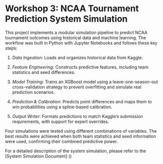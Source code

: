 # Workshop 3: NCAA Tournament Prediction System Simulation
This project implements a modular simulation pipeline to predict NCAA tournament outcomes using historical data and machine learning. The workflow was built in Python with Jupyter Notebooks and follows these key steps:

1. *Data Ingestion:* Loads and organizes historical data from Kaggle.

2. *Feature Engineering:* Constructs predictive features, including team statistics and seed differences.

3. *Model Training:* Trains an XGBoost model using a leave-one-season-out cross-validation strategy to prevent overfitting and simulate real prediction scenarios.

4. *Prediction & Calibration:* Predicts point differences and maps them to win probabilities using a spline-based calibration.

5. *Output Writer:* Formats predictions to match Kaggle’s submission requirements, with support for expert overrides.

Four simulations were tested using different combinations of variables. The best results were achieved when both team statistics and seed information were used, confirming their combined predictive power.

For a detailed description of the system simulation, please refer to the [System Simulation Document]
()
